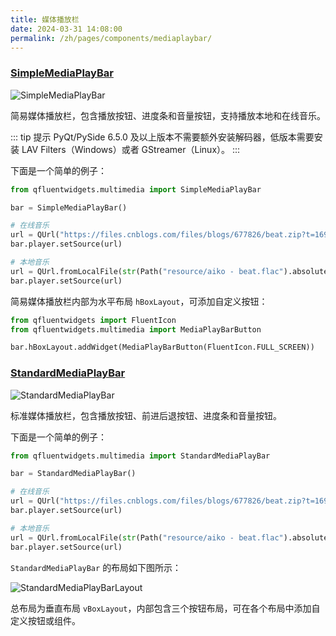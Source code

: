 ```yaml
---
title: 媒体播放栏
date: 2024-03-31 14:08:00
permalink: /zh/pages/components/mediaplaybar/
---
```


### [SimpleMediaPlayBar](https://pyqt-fluent-widgets.readthedocs.io/zh-cn/latest/autoapi/qfluentwidgets/multimedia/index.html#qfluentwidgets.multimedia.SimpleMediaPlayBar)

![SimpleMediaPlayBar](/img/components/mediaplaybar/SimpleMediaPlayBar.png)

简易媒体播放栏，包含播放按钮、进度条和音量按钮，支持播放本地和在线音乐。

::: tip 提示
PyQt/PySide 6.5.0 及以上版本不需要额外安装解码器，低版本需要安装 LAV Filters（Windows）或者 GStreamer（Linux）。
:::

下面是一个简单的例子：

```python
from qfluentwidgets.multimedia import SimpleMediaPlayBar

bar = SimpleMediaPlayBar()

# 在线音乐
url = QUrl("https://files.cnblogs.com/files/blogs/677826/beat.zip?t=1693900324")
bar.player.setSource(url)

# 本地音乐
url = QUrl.fromLocalFile(str(Path("resource/aiko - beat.flac").absolute()))
bar.player.setSource(url)
```

简易媒体播放栏内部为水平布局 `hBoxLayout`，可添加自定义按钮：
```python
from qfluentwidgets import FluentIcon
from qfluentwidgets.multimedia import MediaPlayBarButton

bar.hBoxLayout.addWidget(MediaPlayBarButton(FluentIcon.FULL_SCREEN))
```

### [StandardMediaPlayBar](https://pyqt-fluent-widgets.readthedocs.io/zh-cn/latest/autoapi/qfluentwidgets/multimedia/index.html#qfluentwidgets.multimedia.StandardMediaPlayBar)

![StandardMediaPlayBar](/img/components/mediaplaybar/StandardMediaPlayBar.png)

标准媒体播放栏，包含播放按钮、前进后退按钮、进度条和音量按钮。

下面是一个简单的例子：

```python
from qfluentwidgets.multimedia import StandardMediaPlayBar

bar = StandardMediaPlayBar()

# 在线音乐
url = QUrl("https://files.cnblogs.com/files/blogs/677826/beat.zip?t=1693900324")
bar.player.setSource(url)

# 本地音乐
url = QUrl.fromLocalFile(str(Path("resource/aiko - beat.flac").absolute()))
bar.player.setSource(url)
```

`StandardMediaPlayBar` 的布局如下图所示：

![StandardMediaPlayBarLayout](/img/components/mediaplaybar/StandardMediaPlayBarLayout.png)

总布局为垂直布局 `vBoxLayout`，内部包含三个按钮布局，可在各个布局中添加自定义按钮或组件。